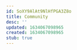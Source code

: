 ```yaml
---
id: SoXY9AlAt9NlHfPGA3Z8o
title: Community
desc: ''
updated: 1634067098965
created: 1634067098965
stub: true
---
```


